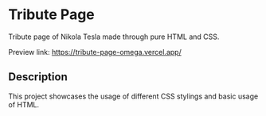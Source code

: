# Tribute Page

Tribute page of Nikola Tesla made through pure HTML and CSS.

Preview link: https://tribute-page-omega.vercel.app/

## Description

This project showcases the usage of different CSS stylings and basic usage of HTML.
